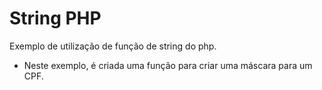 # String PHP

Exemplo de utilização de função de string do php.
- Neste exemplo, é criada uma função para criar uma máscara para um CPF.
